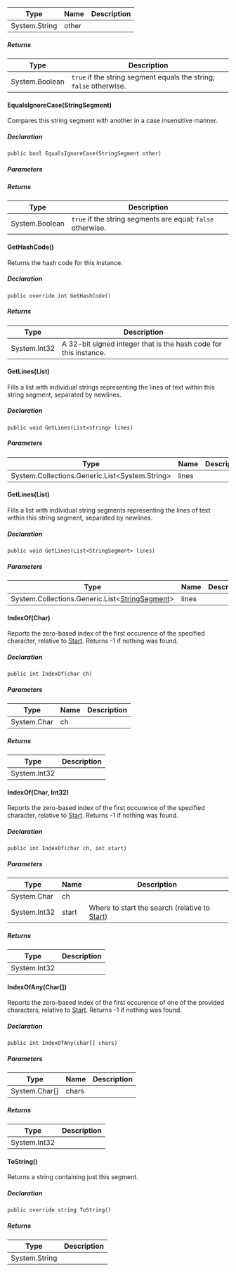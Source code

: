 | Type | Name | Description |
| --- | --- | --- |
| System.String | other |     |

##### Returns

| Type | Description |
| --- | --- |
| System.Boolean | `true` if the string segment equals the string; `false` otherwise. |

#### [](#VRage_Game_ModAPI_Ingame_Utilities_StringSegment_EqualsIgnoreCase_VRage_Game_ModAPI_Ingame_Utilities_StringSegment_)EqualsIgnoreCase(StringSegment)

Compares this string segment with another in a case insensitive manner.

##### Declaration

```
public bool EqualsIgnoreCase(StringSegment other)
```

##### Parameters

##### Returns

| Type | Description |
| --- | --- |
| System.Boolean | `true` if the string segments are equal; `false` otherwise. |

#### [](#VRage_Game_ModAPI_Ingame_Utilities_StringSegment_GetHashCode)GetHashCode()

Returns the hash code for this instance.

##### Declaration

```
public override int GetHashCode()
```

##### Returns

| Type | Description |
| --- | --- |
| System.Int32 | A 32-bit signed integer that is the hash code for this instance. |

#### [](#VRage_Game_ModAPI_Ingame_Utilities_StringSegment_GetLines_System_Collections_Generic_List_System_String__)GetLines(List<String>)

Fills a list with individual strings representing the lines of text within this string segment, separated by newlines.

##### Declaration

```
public void GetLines(List<string> lines)
```

##### Parameters

| Type | Name | Description |
| --- | --- | --- |
| System.Collections.Generic.List<System.String\> | lines |     |

#### [](#VRage_Game_ModAPI_Ingame_Utilities_StringSegment_GetLines_System_Collections_Generic_List_VRage_Game_ModAPI_Ingame_Utilities_StringSegment__)GetLines(List<StringSegment>)

Fills a list with individual string segments representing the lines of text within this string segment, separated by newlines.

##### Declaration

```
public void GetLines(List<StringSegment> lines)
```

##### Parameters

| Type | Name | Description |
| --- | --- | --- |
| System.Collections.Generic.List<[StringSegment](https://keensoftwarehouse.github.io/SpaceEngineersModAPI/api/VRage.Game.ModAPI.Ingame.Utilities.StringSegment.html)\> | lines |     |

#### [](#VRage_Game_ModAPI_Ingame_Utilities_StringSegment_IndexOf_System_Char_)IndexOf(Char)

Reports the zero-based index of the first occurence of the specified character, relative to [Start](https://keensoftwarehouse.github.io/SpaceEngineersModAPI/api/VRage.Game.ModAPI.Ingame.Utilities.StringSegment.html#VRage_Game_ModAPI_Ingame_Utilities_StringSegment_Start). Returns -1 if nothing was found.

##### Declaration

```
public int IndexOf(char ch)
```

##### Parameters

| Type | Name | Description |
| --- | --- | --- |
| System.Char | ch  |     |

##### Returns

| Type | Description |
| --- | --- |
| System.Int32 |     |

#### [](#VRage_Game_ModAPI_Ingame_Utilities_StringSegment_IndexOf_System_Char_System_Int32_)IndexOf(Char, Int32)

Reports the zero-based index of the first occurence of the specified character, relative to [Start](https://keensoftwarehouse.github.io/SpaceEngineersModAPI/api/VRage.Game.ModAPI.Ingame.Utilities.StringSegment.html#VRage_Game_ModAPI_Ingame_Utilities_StringSegment_Start). Returns -1 if nothing was found.

##### Declaration

```
public int IndexOf(char ch, int start)
```

##### Parameters

| Type | Name | Description |
| --- | --- | --- |
| System.Char | ch  |     |
| System.Int32 | start | Where to start the search (relative to [Start](https://keensoftwarehouse.github.io/SpaceEngineersModAPI/api/VRage.Game.ModAPI.Ingame.Utilities.StringSegment.html#VRage_Game_ModAPI_Ingame_Utilities_StringSegment_Start)) |

##### Returns

| Type | Description |
| --- | --- |
| System.Int32 |     |

#### [](#VRage_Game_ModAPI_Ingame_Utilities_StringSegment_IndexOfAny_System_Char___)IndexOfAny(Char\[\])

Reports the zero-based index of the first occurence of one of the provided characters, relative to [Start](https://keensoftwarehouse.github.io/SpaceEngineersModAPI/api/VRage.Game.ModAPI.Ingame.Utilities.StringSegment.html#VRage_Game_ModAPI_Ingame_Utilities_StringSegment_Start). Returns -1 if nothing was found.

##### Declaration

```
public int IndexOfAny(char[] chars)
```

##### Parameters

| Type | Name | Description |
| --- | --- | --- |
| System.Char\[\] | chars |     |

##### Returns

| Type | Description |
| --- | --- |
| System.Int32 |     |

#### [](#VRage_Game_ModAPI_Ingame_Utilities_StringSegment_ToString)ToString()

Returns a string containing just this segment.

##### Declaration

```
public override string ToString()
```

##### Returns

| Type | Description |
| --- | --- |
| System.String |     |